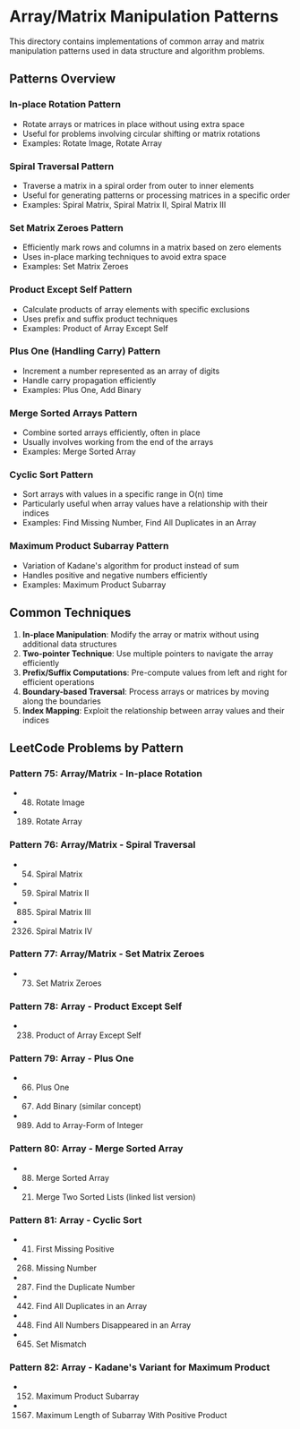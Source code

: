 # Array/Matrix Manipulation Patterns

This directory contains implementations of common array and matrix manipulation patterns used in data structure and algorithm problems.

## Patterns Overview

### In-place Rotation Pattern
- Rotate arrays or matrices in place without using extra space
- Useful for problems involving circular shifting or matrix rotations
- Examples: Rotate Image, Rotate Array

### Spiral Traversal Pattern
- Traverse a matrix in a spiral order from outer to inner elements
- Useful for generating patterns or processing matrices in a specific order
- Examples: Spiral Matrix, Spiral Matrix II, Spiral Matrix III

### Set Matrix Zeroes Pattern
- Efficiently mark rows and columns in a matrix based on zero elements
- Uses in-place marking techniques to avoid extra space
- Examples: Set Matrix Zeroes

### Product Except Self Pattern
- Calculate products of array elements with specific exclusions
- Uses prefix and suffix product techniques
- Examples: Product of Array Except Self

### Plus One (Handling Carry) Pattern
- Increment a number represented as an array of digits
- Handle carry propagation efficiently
- Examples: Plus One, Add Binary

### Merge Sorted Arrays Pattern
- Combine sorted arrays efficiently, often in place
- Usually involves working from the end of the arrays
- Examples: Merge Sorted Array

### Cyclic Sort Pattern
- Sort arrays with values in a specific range in O(n) time
- Particularly useful when array values have a relationship with their indices
- Examples: Find Missing Number, Find All Duplicates in an Array

### Maximum Product Subarray Pattern
- Variation of Kadane's algorithm for product instead of sum
- Handles positive and negative numbers efficiently
- Examples: Maximum Product Subarray

## Common Techniques

1. **In-place Manipulation**: Modify the array or matrix without using additional data structures
2. **Two-pointer Technique**: Use multiple pointers to navigate the array efficiently
3. **Prefix/Suffix Computations**: Pre-compute values from left and right for efficient operations
4. **Boundary-based Traversal**: Process arrays or matrices by moving along the boundaries
5. **Index Mapping**: Exploit the relationship between array values and their indices

## LeetCode Problems by Pattern

### Pattern 75: Array/Matrix - In-place Rotation
- 48. Rotate Image
- 189. Rotate Array

### Pattern 76: Array/Matrix - Spiral Traversal
- 54. Spiral Matrix
- 59. Spiral Matrix II
- 885. Spiral Matrix III
- 2326. Spiral Matrix IV

### Pattern 77: Array/Matrix - Set Matrix Zeroes
- 73. Set Matrix Zeroes

### Pattern 78: Array - Product Except Self
- 238. Product of Array Except Self

### Pattern 79: Array - Plus One
- 66. Plus One
- 67. Add Binary (similar concept)
- 989. Add to Array-Form of Integer

### Pattern 80: Array - Merge Sorted Array
- 88. Merge Sorted Array
- 21. Merge Two Sorted Lists (linked list version)

### Pattern 81: Array - Cyclic Sort
- 41. First Missing Positive
- 268. Missing Number
- 287. Find the Duplicate Number
- 442. Find All Duplicates in an Array
- 448. Find All Numbers Disappeared in an Array
- 645. Set Mismatch

### Pattern 82: Array - Kadane's Variant for Maximum Product
- 152. Maximum Product Subarray
- 1567. Maximum Length of Subarray With Positive Product
